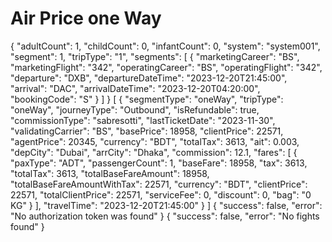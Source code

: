 # Air Price one Way

<api-endpoint openapi-path="./../openapi.yaml" endpoint="/api_agent/booking/air-price" method="post">
    <request>
        <sample>
          {
  "adultCount": 1,
  "childCount": 0,
  "infantCount": 0,
  "system": "system001",
  "segment": 1,
  "tripType": "1",
  "segments": [
    {
      "marketingCareer": "BS",
      "marketingFlight": "342",
      "operatingCareer": "BS",
      "operatingFlight": "342",
      "departure": "DXB",
      "departureDateTime": "2023-12-20T21:45:00",
      "arrival": "DAC",
      "arrivalDateTime": "2023-12-20T04:20:00",
      "bookingCode": "S"
    }
  ]
}
       </sample>
    </request>
    <response type="200">
         <sample lang="JSON">
        [
  {
    "segmentType": "oneWay",
    "tripType": "oneWay",
    "journeyType": "Outbound",
    "isRefundable": true,
    "commissionType": "sabresotti",
    "lastTicketDate": "2023-11-30",
    "validatingCarrier": "BS",
    "basePrice": 18958,
    "clientPrice": 22571,
    "agentPrice": 20345,
    "currency": "BDT",
    "totalTax": 3613,
    "ait": 0.003,
    "depCity": "Dubai",
    "arrCity": "Dhaka",
    "commission": 12.1,
    "fares": [
      {
        "paxType": "ADT",
        "passengerCount": 1,
        "baseFare": 18958,
        "tax": 3613,
        "totalTax": 3613,
        "totalBaseFareAmount": 18958,
        "totalBaseFareAmountWithTax": 22571,
        "currency": "BDT",
        "clientPrice": 22571,
        "totalClientPrice": 22571,
        "serviceFee": 0,
        "discount": 0,
        "bag": "0 KG"
      }
    ],
    "travelTime": "2023-12-20T21:45:00"
  }
]
      </sample>  
    </response>
     <response type="401">
        <sample lang="JSON">
            {
  "success": false,
  "error": "No authorization token was found"
}   
      </sample>      
    </response>
  <response type="404">
         <sample lang="JSON">
           {
  "success": false,
  "error": "No fights found"
}
      </sample>   
    </response>
</api-endpoint>